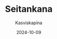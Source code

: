 ---
title: "Seitan­kana"
image: "https://vegaanibotti.lauravuo.me/2024/10/2024-10-09_small.png"
date: 2024-10-09
receipt_url: "https://kasviskapina.fi/reseptit/seitankana"
author: "Kasviskapina"
---